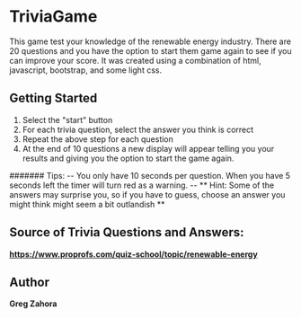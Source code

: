 # TriviaGame

This game test your knowledge of the renewable energy industry. There are 20 questions and you have the option to start them game again to see if you can improve your score. It was created using a combination of html, javascript, bootstrap, and some light css.


## Getting Started

 1. Select the "start" button
 2. For each trivia question, select the answer you think is correct
 3. Repeat the above step for each question
 4. At the end of 10 questions a new display will appear telling you your results and giving you the option to start the game again.

####### Tips: 
-- You only have 10 seconds per question. When you have 5 seconds left the timer will turn red as a warning.
-- ** Hint: Some of the answers may surprise you, so if you have to guess, choose an answer you might think might seem a bit outlandish **

## Source of Trivia Questions and Answers: 

**https://www.proprofs.com/quiz-school/topic/renewable-energy**


## Author

**Greg Zahora** 
